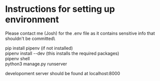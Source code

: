 # Instructions for setting up environment

Please contact me (Josh) for the .env file as it contains sensitive info that shouldn't be committed\

pip install pipenv (if not installed)\
pipenv install --dev (this installs the required packages)\
pipenv shell\
python3 manage.py runserver

developoment server should be found at localhost:8000
